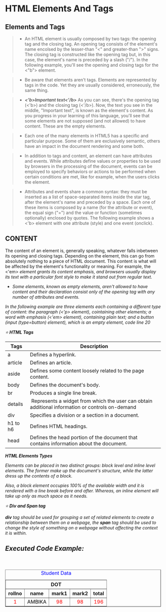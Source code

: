 # HTML Elements And Tags 

## Elements and Tags

> - An HTML element is usually composed by two tags: the opening tag and the closing tag. An opening tag consists of the element's name encolsed by the lesser-than "<" and greater-than ">" signs. The closing tag is constructed like the opening tag but, in this case, the element's name is preceded by a slash ("/"). In the following example, you'll see the opening and closing tags for the <"b"> element.

> - Be aware that elements aren't tags. Elements are represented by tags in the code. Yet they are usually considered, erroneously, the same thing.



> - ***<'b>Important text<'/b>*** As you can see, there's the opening tag (<'b>) and the closing tag (<'/b>). Now, the text you see in the middle, "Important text", is known as the element's content. As you progress in your learning of this language, you'll see that some elements are not supposed (and not allowed) to have content. These are the empty elements.

> - Each one of the many elements in HTML5 has a specific and particular purpose. Some of them are exclusively semantic, others have an impact in the document rendering and some both.

> - In addition to tags and content, an element can have attributes and events. While attributes define values or properties to be used by browsers in the processing of the document, events can be employed to specify behaviors or actions to be performed when certain conditions are met, like for example, when the users clicks the element.

> - Attributes and events share a common syntax: they must be inserted as a list of space-separated items inside the star tag, after the element's name and preceded by a space. Each one of these items is composed by a name (for the attribute or event), the equal sign ("=") and the value or function (sometimes optionally) enclosed by quotes. The following example shows a <'b> element with one attribute (style) and one event (onclick).

## CONTENT

The content of an element is, generally speaking, whatever falls inbetween its opening and closing tags. Depending on the element, this can go from absolutely nothing to a piece of HTML document. This content is what will be affected by the element's functionality or meaning. For example, the <'em><em> element grants its content emphasis, and browsers usually display its text with a particular font style to make it stand out from regular text.

* Some elements, known as empty elements, aren't allowed to have content and their declaration consist only of the opening tag with any number of attributes and events.

In the following example are three elements each containing a different type of content: the paragraph (<'p> element), cointaining other elements; a word with emphasis (<'em> element), containing plain text; and a button (input (type=button) element), which is an empty element, code line 20

:star: **HTML Tags**

|       Tags                            |     Description                                                                                |
|---------------------------------------|------------------------------------------------------------------------------------------------|
|      a                                | Defines a hyperlink.                                                                           |
|      article                          | Defines an article.                                                                            | 
|      aside                            | Defines some content loosely related to the page content.                                      |
|      body                             | Defines the document's body.                                                                   |
|      br                               | Produces a single line break.                                                                  |
|     details                           | Represents a widget from which the user can obtain additional information or controls on-demand|
|     div                               | Specifies a division or a section in a document.                                               |
|     h1 to h6                          | Defines HTML headings.                                                                         |
|     head                              | Defines the head portion of the document that contains information about the document.         |
                                 
                                 
  
 **HTML Elements Types**
 
Elements can be placed in two distinct groups: block level and inline level elements. The former make up the document's structure, while the latter dress up the contents of a block.

Also, a block element occupies 100% of the available width and it is rendered with a line break before and after. Whereas, an inline element will take up only as much space as it needs.

:star: **Div and Span tag**
  
  **div** tag should be used for grouping a set of related elements to create a relationship between them on a webpage, the **span** tag should be used to change the style of something on a webpage without affecting the context it is within. 
  
 ## Executed Code Example: 
 <!DOCTYPE html>
<html lang="en">
<head>
<title>DevIncept Eg:1</title>
<meta charset="UTF-8">
<meta name="description"content="one of the best university">
<meta name="keyword"content="btech,MCA">
<meta name="viewport"content="width=divice-width initial-scale="1.0"
</head>
<body>
<header>
</header>
<center>
<table border="1" cellspacing="10px" cellpadding="10px" width="500px">
<caption style="color:blue;">Student Data</caption></caption>
<tr>
<th colspan="5" /th>DOT
</tr>
<tr>
<th> rollno </th>
<th> name</th>
<th> mark1 </th>
<th> mark2</th>
<th>total</th>
</tr>
<tr style="text-align: center; color: red">
<td>1</td>
<td style="color: black;">AMBIKA</td>
<td>98</td>
<td>98</td>
<td>196</td>
</tr>
</center>
</table>
<footer style="margin-top:60%;">
</body>
</html>
